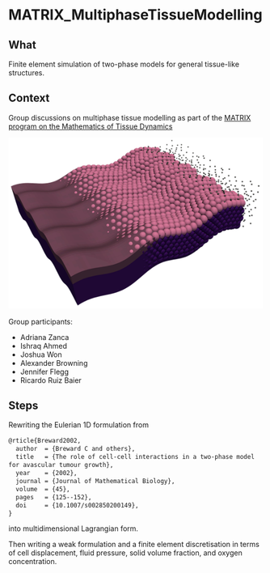 # MATRIX_MultiphaseTissueModelling

## What
Finite element simulation of two-phase models for general tissue-like structures. 

## Context 
Group discussions on multiphase tissue modelling as part of the [MATRIX program on the Mathematics of Tissue Dynamics](https://www.matrix-inst.org.au/events/mathematics-of-tissue-dynamics)

![](https://github.com/ruizbaier/MATRIX_MultiphaseTissueModelling/blob/main/tissue_sketch.png)


Group participants:
  - Adriana Zanca
  - Ishraq Ahmed
  - Joshua Won
  - Alexander Browning
  - Jennifer Flegg
  - Ricardo Ruiz Baier

## Steps 
Rewriting the Eulerian 1D formulation from 

```
@rticle{Breward2002,
  author  = {Breward C and others},
  title   = {The role of cell-cell interactions in a two-phase model for avascular tumour growth},
  year    = {2002},
  journal = {Journal of Mathematical Biology},
  volume  = {45},
  pages   = {125--152},
  doi     = {10.1007/s002850200149},
}
```

into multidimensional Lagrangian form. 

Then writing a weak formulation and a finite element discretisation in terms of cell displacement, fluid pressure, solid volume fraction, and oxygen concentration. 
